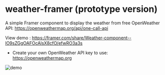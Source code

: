 # weather-framer (prototype version)

A simple Framer component to display the weather from free OpenWeather API: https://openweathermap.org/api/one-call-api

View demo : https://framer.com/share/Weather-component--lO9sZGgOAFOcAlsX8cfO/efwRO3a3s

* Create your own OpenWeather API key to use: https://openweathermap.org

![demo](https://framer.com/share/Weather-component--lO9sZGgOAFOcAlsX8cfO/efwRO3a3s)
